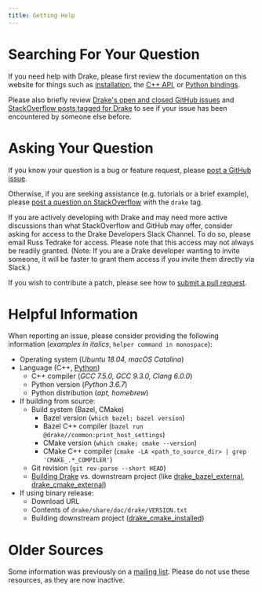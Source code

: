 ```yaml
---
title: Getting Help
---
```


# Searching For Your Question

If you need help with Drake, please first review the documentation on this
website for things such as [installation](/installation.html),
the [C++ API](https://drake.mit.edu/doxygen_cxx/index.html#://), or
[Python bindings](/python_bindings.html).

Please also briefly review
[Drake's open and closed GitHub issues](https://github.com/RobotLocomotion/drake/issues?q=is%3Aissue)
and [StackOverflow posts tagged for Drake](https://stackoverflow.com/questions/tagged/drake)
to see if your issue has been encountered by someone else before.

# Asking Your Question

If you know your question is a bug or feature request, please
[post a GitHub issue](https://github.com/RobotLocomotion/drake/issues/new).

Otherwise, if you are seeking assistance (e.g. tutorials or a brief example),
please [post a question on StackOverflow](https://stackoverflow.com/questions/ask?tags=drake)
with the ``drake`` tag.

If you are actively developing with Drake and may need more active discussions
than what StackOverflow and GitHub may offer, consider asking for access to the
Drake Developers Slack Channel. To do so, please email Russ Tedrake for access.
Please note that this access may not always be readily granted. (Note: If you
are a Drake developer wanting to invite someone, it will be faster to grant
them access if you invite them directly via Slack.)

If you wish to contribute a patch, please see how to [submit a pull request](/developers.html#pull-request).

# Helpful Information

When reporting an issue, please consider providing the following information
(*examples in italics*, ``helper command in monospace``):

* Operating system (*Ubuntu 18.04, macOS Catalina*)
* Language (C++, [Python](/python-bindings.html))
    * C++ compiler (*GCC 7.5.0, GCC 9.3.0, Clang 6.0.0*)
    * Python version (*Python 3.6.7*)
    * Python distribution (*apt, homebrew*)
* If building from source:
    * Build system (Bazel, CMake)
        * Bazel version (``which bazel; bazel version``)
        * Bazel C++ compiler (``bazel run @drake//common:print_host_settings``)
        * CMake version (``which cmake; cmake --version``)
        * CMake C++ compiler (``cmake -LA <path_to_source_dir> | grep 'CMAKE_.*_COMPILER'``)
    * Git revision (``git rev-parse --short HEAD``)
    * [Building Drake](/from_source.html) vs. downstream project (like [drake_bazel_external](https://github.com/RobotLocomotion/drake-external-examples/tree/master/drake_bazel_external), [drake_cmake_external](https://github.com/RobotLocomotion/drake-external-examples/tree/master/drake_cmake_external))
* If using binary release:
    * Download URL
    * Contents of ``drake/share/doc/drake/VERSION.txt``
    * Building downstream project ([drake_cmake_installed](https://github.com/RobotLocomotion/drake-external-examples/tree/master/drake_cmake_installed))

# Older Sources

Some information was previously on a
[mailing list](http://mailman.mit.edu/mailman/listinfo/drake-users).
Please do not use these resources, as they are now inactive.
